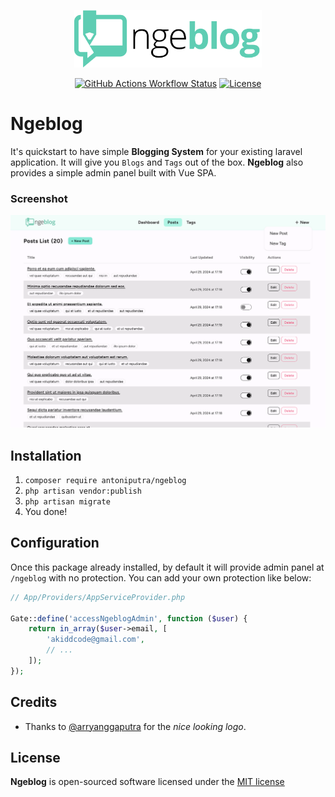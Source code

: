 <p align="center"><a href="https://github.com/antoniputra/ngeblog" target="_blank"><img src="https://raw.githubusercontent.com/antoniputra/ngeblog/main/art/logo.png" width="300px"></a></p>

<p align="center">
	<a href="https://github.com/antoniputra/ngeblog/actions/workflows/tests.yml"><img alt="GitHub Actions Workflow Status" src="https://img.shields.io/github/actions/workflow/status/antoniputra/ngeblog/tests.yml"></a>
	<!-- <a href="https://packagist.org/packages/antoniputra/ngeblog"><img src="https://poser.pugx.org/antoniputra/ngeblog/v/stable" alt="Latest Stable Version"></a> -->
	<!-- <a href="https://packagist.org/packages/antoniputra/ngeblog"><img src="https://poser.pugx.org/antoniputra/ngeblog/downloads.svg?format=flat" alt="Total Downloads"></a> -->
	<a href="https://packagist.org/packages/antoniputra/ngeblog"><img src="https://poser.pugx.org/antoniputra/ngeblog/license.svg" alt="License"></a>
</p>

# Ngeblog

It's quickstart to have simple **Blogging System** for your existing laravel application. It will give you `Blogs` and `Tags` out of the box. **Ngeblog** also provides a simple admin panel built with Vue SPA.

### Screenshot
<p align="center">
	<a href="https://raw.githubusercontent.com/antoniputra/ngeblog/main/art/sample-1.png" target="_blank">
		<img src="https://raw.githubusercontent.com/antoniputra/ngeblog/main/art/sample-1.png" alt="Ngeblog Screenshot">
	</a>
</p>


## Installation

1. `composer require antoniputra/ngeblog`
2. `php artisan vendor:publish`
3. `php artisan migrate`
4. You done!


## Configuration

Once this package already installed, by default it will provide admin panel at `/ngeblog` with no protection. You can add your own protection like below:

```php
// App/Providers/AppServiceProvider.php

Gate::define('accessNgeblogAdmin', function ($user) {
	return in_array($user->email, [
		'akiddcode@gmail.com',
		// ...
	]);
});
```


## Credits

- Thanks to [@arryanggaputra](https://github.com/arryanggaputra) for the _nice looking logo_.


## License

**Ngeblog** is open-sourced software licensed under the [MIT license](http://opensource.org/licenses/MIT)